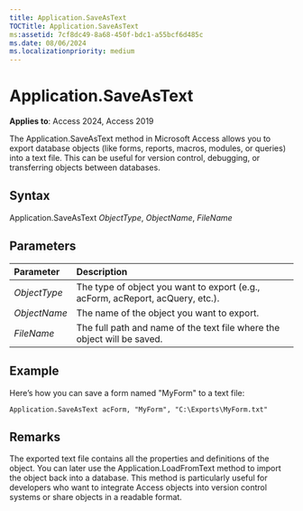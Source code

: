 ```yaml
---
title: Application.SaveAsText
TOCTitle: Application.SaveAsText
ms:assetid: 7cf8dc49-8a68-450f-bdc1-a55bcf6d485c
ms.date: 08/06/2024
ms.localizationpriority: medium
---
```


# Application.SaveAsText

**Applies to**: Access 2024, Access 2019

The Application.SaveAsText method in Microsoft Access allows you to export database objects (like forms, reports, macros, modules, or queries) into a text file. This can be useful for version control, debugging, or transferring objects between databases.

## Syntax

Application.SaveAsText _ObjectType_, _ObjectName_, _FileName_

## Parameters

|Parameter|Description|
|:--------|:-----------|
|_ObjectType_|The type of object you want to export (e.g., acForm, acReport, acQuery, etc.).|
|_ObjectName_|The name of the object you want to export.|
|_FileName_|The full path and name of the text file where the object will be saved.|

## Example

Here’s how you can save a form named "MyForm" to a text file:

```vba
Application.SaveAsText acForm, "MyForm", "C:\Exports\MyForm.txt"
```

## Remarks

The exported text file contains all the properties and definitions of the object. You can later use the Application.LoadFromText method to import the object back into a database. This method is particularly useful for developers who want to integrate Access objects into version control systems or share objects in a readable format.
